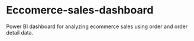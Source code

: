 # Eccomerce-sales-dashboard
Power BI dashboard for analyzing ecommerce sales using order and order detail data.
